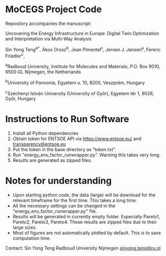 # MoCEGS Project Code

Repository accompanies the manuscript:

Uncovering the Energy Infrastructure in Europe: Digital Twin Optimization and Interpretation via Multi-Way Analysis

Sin Yong Teng<sup>a*</sup>, Ákos Orosz<sup>b</sup>, Jean Pimentel<sup>c</sup>, Jeroen J. Jansen<sup>a</sup>, Ferenc Friedler<sup>c</sup>,

<sup>a</sup>Radboud University, Institute for Molecules and Materials, P.O. Box 9010, 6500 GL Nijmegen, the Netherlands 

<sup>b</sup>University of Pannonia, Egyetem u. 10, 8200, Veszprém, Hungary

<sup>c</sup>Széchenyi István University (University of Győr), Egyetem tér 1, 9026, Győr, Hungary



# Instructions to Run Software

1. Install all Python dependencies
2. Obtain token for ENTSOE API via https://www.entsoe.eu/ and transparency@entsoe.eu
3. Put the token in the base directory as "token.txt".
4. Run "energy_env_factor_runwrapper.py". Warning this takes very long.
5. Results are generated as zipped files.




# Notes for understanding

- Upon starting python code, the data (large) will be download for the relevant timeframe for the first time. This takes a long time.
- All the necessary settings can be changed in the "energy_env_factor_runwrapper.py" file.
- Results will be generated in currently empty folder. Especially Pareto1, Pareto2, Pareto3, Pareto4. These results are zipped files due to their large sizes.
- Most of figures are not automatically plotted by default. This is to save computation time.



Contact:
Sin Yong Teng 
Radboud University Nijmegen
sinyong.teng@ru.nl
